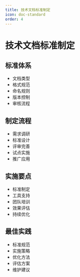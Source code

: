 ```yaml
---
title: 技术文档标准制定
icon: doc-standard
order: 4
---
```


# 技术文档标准制定

## 标准体系
- 文档类型
- 格式规范
- 命名规则
- 版本控制
- 审核流程

## 制定流程
- 需求调研
- 标准设计
- 评审完善
- 试点实施
- 推广应用

## 实施要点
- 标准制定
- 工具支持
- 团队培训
- 效果评估
- 持续优化

## 最佳实践
- 标准规范
- 实施策略
- 优化方法
- 评估方案
- 维护建议
